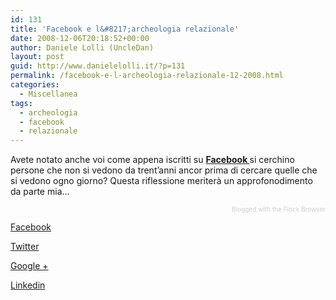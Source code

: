 ```yaml
---
id: 131
title: 'Facebook e l&#8217;archeologia relazionale'
date: 2008-12-06T20:18:52+00:00
author: Daniele Lolli (UncleDan)
layout: post
guid: http://www.danielelolli.it/?p=131
permalink: /facebook-e-l-archeologia-relazionale-12-2008.html
categories:
  - Miscellanea
tags:
  - archeologia
  - facebook
  - relazionale
---
```

Avete notato anche voi come appena iscritti su [<span style="font-weight: bold;">Facebook </span>](http://www.facebook.com)si cerchino persone che non si vedono da trent&#8217;anni ancor prima di cercare quelle che si vedono ogno giorno? Questa riflessione meriterà un approfonodimento da parte mia&#8230;

<div class="flockcredit" style="text-align: right; color: #CCC; font-size: x-small;">
  Blogged with the Flock Browser
</div>

<div class="container_share">
  <a href="http://www.facebook.com/sharer.php?u=http://www.danielelolli.it/facebook-e-l-archeologia-relazionale-12-2008.html&t=Facebook e l&#8217;archeologia relazionale" target="_blank" class="button_purab_share facebook"><span><i class="icon-facebook"></i></span>
  
  <p>
    Facebook
  </p></a> 
  
  <a href="http://twitter.com/share?url=http://www.danielelolli.it/facebook-e-l-archeologia-relazionale-12-2008.html&text=Facebook e l&#8217;archeologia relazionale" target="_blank" class="button_purab_share twitter"><span><i class="icon-twitter"></i></span>
  
  <p>
    Twitter
  </p></a> 
  
  <a href="https://plus.google.com/share?url=http://www.danielelolli.it/facebook-e-l-archeologia-relazionale-12-2008.html" target="_blank" class="button_purab_share google-plus"><span><i class="icon-google-plus"></i></span>
  
  <p>
    Google +
  </p></a> 
  
  <a href="http://www.linkedin.com/shareArticle?mini=true&url=http://www.danielelolli.it/facebook-e-l-archeologia-relazionale-12-2008.html&title=Facebook e l&#8217;archeologia relazionale" target="_blank" class="button_purab_share linkedin"><span><i class="icon-linkedin"></i></span>
  
  <p>
    Linkedin
  </p></a>
</div>